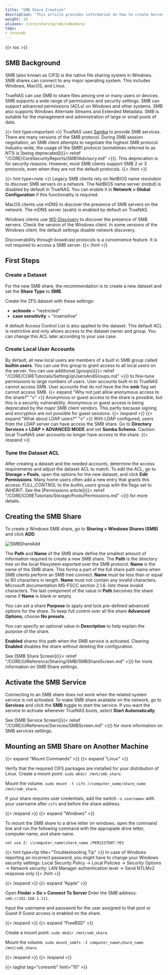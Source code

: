 ```yaml
---
title: "SMB Share Creation"
description: "This article provides information on how to create Server Message Block (SMB) shares on your TrueNAS."
weight: 10
aliases: /core/sharing/smb/smbshare/
tags:
- coresmb
---
```


{{< toc >}}

## SMB Background

SMB (also known as CIFS) is the native file sharing system in Windows. SMB shares can connect to any major operating system. This includes Windows, MacOS, and Linux.   

TrueNAS can use SMB to share files among one or many users or devices. SMB supports a wide range of permissions and security settings. SMB can support advanced permissions (ACLs) on Windows and other systems. SMB also supports Windows Alternate Streams and Extended Metadata. SMB is suitable for the management and administration of large or small pools of data.  

{{< hint type=important >}}
TrueNAS uses [Samba](https://www.samba.org/) to provide SMB services. 
There are many versions of the SMB protocol. During SMB session negotiation, an SMB client attempts to negotiate the highest SMB protocol. Industry-wide, the usage of the SMB1 protocol (sometimes referred to as NT1) is [being deprecated]({{< relref "/CORE/CoreSecurityReports/SMB1Advisory.md" >}}). This deprecation is for security reasons. 
However, most SMB clients support SMB 2 or 3 protocols, even when they are not the default protocols.
{{< /hint >}}

{{< hint type=note >}}
Legacy SMB clients rely on NetBIOS name resolution to discover SMB servers on a network. The NetBIOS name server (nmbd) is disabled by default in TrueNAS. You can enable it in **Network > Global Configuration** if this functionality is required.

MacOS clients use mDNS to discover the presence of SMB servers on the network. The mDNS server (avahi) is enabled by default on TrueNAS.

Windows clients use [WS-Discovery](https://docs.oasis-open.org/ws-dd/ns/discovery/2009/01) to discover the presence of SMB servers. Check the version of the Windows client. In some versions of the Windows client, the default settings disable network discovery.

Discoverability through broadcast protocols is a convenience feature. It is not required to access a SMB server.
{{< /hint >}}

## First Steps

### Create a Dataset

For the new SMB share, the recommendation is to create a new dataset and set the **Share Type** to **SMB**.

Create the ZFS dataset with these settings:

 * **aclmode** = "restricted"
 * **case sensitivity** = "insensitive"

A default Access Control List is also applied to the dataset.
This default ACL is restrictive and only allows access to the dataset owner and group.
You can change this ACL later according to your use case.

### Create Local User Accounts

By default, all new local users are members of a built in SMB group called **builtin users**. You can use this group to grant access to all local users on the server. You can use additional [groups]({{< relref "/CORE/CORETutorials/SettingUpUsersAndGroups.md" >}}) to fine-tune permissions to large numbers of users. User accounts built-in to TrueNAS cannot access SMB. User accounts that do not have the the **smb** flag set cannot access SMB.
{{< expand "Why not just allow anonymous access to the share?" "v" >}}
Anonymous or guest access to the share is possible, but this is a security vulnerability.  Anonymous or guest access is being deprecated by the major SMB client vendors. This partly because signing and encryption are not possible for guest sessions. 
{{< /expand >}}
{{< expand "What about LDAP users?" "v" >}}
With LDAP configured, users from the LDAP server can have access the SMB share. Go to **Directory Services > LDAP > ADVANCED MODE** and set **Samba Schema**. Caution: local TrueNAS user accounts no longer have access to the share. 
{{< /expand >}}

### Tune the Dataset ACL

After creating a dataset and the needed accounts, determine the access requirements and adjust the dataset ACL to match.
To edit the ACL, go to **Storage > Pools**, open the options for the new dataset, and click **Edit Permissions**.
Many home users often add a new entry that grants this access: *FULL_CONTROL* to the *builtin_users* group with the flags set to *INHERIT*.
See the [Permissions article]({{< relref "/CORE/CORETutorials/Storage/Pools/Permissions.md" >}}) for more details.

## Creating the SMB Share

To create a Windows SMB share, go to **Sharing > Windows Shares (SMB)** and click **ADD**.

![SMBShareAdd](/images/CORE/12.0/SharingSMBAdd.png "Basic SMB Share Options")

The **Path** and **Name** of the SMB share define the smallest amount of information required to create a new SMB share. 
The **Path** is the directory tree on the local filesystem exported over the SMB protocol. 
**Name** is the name of the SMB share. This forms a part of the full share path name when SMB clients perform an SMB tree connect. **Name** must be less than or equal to 80 characters in length. **Name** must not contain any invalid characters. Microsoft documentation MS-FSCC section 2.1.6. lists these invalid characters. The last component of the value in **Path** becomes the share name if **Name** is blank or empty.

You can set a share **Purpose** to apply and lock pre-defined advanced options for the share.
To keep full control over all the share **Advanced Options**, choose **No presets**.

You can specify an optional value in **Description** to help explain the purpose of the share.

**Enabled** shares this path when the SMB service is activated.
Clearing **Enabled** disables the share without deleting the configuration.

See [SMB Share Screen]({{< relref "/CORE/UIReference/Sharing/SMB/SMBShareScreen.md" >}}) for more information on SMB Share settings.

## Activate the SMB Service

Connecting to an SMB share does not work when the related system service is not activated.
To make SMB share available on the network, go to **Services** and click the **SMB** toggle to start the service.
If you want the service to activate whenever TrueNAS boots, select **Start Automatically**.

See [SMB Service Screen]({{< relref "/CORE/UIReference/Services/SMBScreen.md" >}}) for more information on SMB services settings.

## Mounting an SMB Share on Another Machine

{{< expand "Mount Commands" >}}
{{< expand "Linux" >}}

Verify that the required CIFS packages are installed for your distribution of Linux.
Create a mount point: `sudo mkdir /mnt/smb_share`.

Mount the volume. `sudo mount -t cifs //computer_name/share_name /mnt/smb_share`.

If your share requires user credentials, add the switch `-o username=` with your username after `cifs` and before the share address.

{{< /expand >}}
{{< expand "Windows" >}}

To mount the SMB share to a drive letter on windows, open the command line and run the following command with the appropiate drive letter, computer name, and share name.

```net use Z: \\computer_name\share_name /PERSISTENT:YES```

{{< hint type=tip title="Troubleshooting Tip" >}}
In case of Windows reporting an incorrect password, you might have to change your Windows security settings: Local Security Policy  -> Local Policies -> Security Options -> Network security: LAN Manager authentication level -> Send NTLMv2 response only
{{< /hint >}}

{{< /expand >}}
{{< expand "Apple" >}}

Open **Finder > Go > Connect To Server**
Enter the SMB address: `smb://192.168.1.111`.

Input the username and password for the user assigned to that pool or Guest if Guest access is enabled on the share.

{{< /expand >}}
{{< expand "FreeBSD" >}}

Create a mount point: `sudo mkdir /mnt/smb_share`.

Mount the volume. `sudo mount_smbfs -I computer_name\share_name /mnt/smb_share`.

{{< /expand >}}
{{< /expand >}}

{{< taglist tag="coresmb" limit="10" >}}
